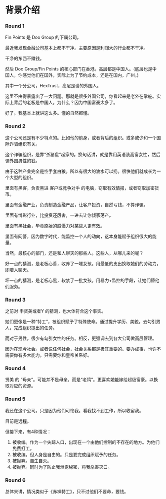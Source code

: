 # 背景介绍

### Round 1

Fin Points 是 Doo Group 的下属公司。

最近我发现金融公司基本上都不干净。主要原因是利润大的行业都不干净。

干净的东西不赚钱。



然后 Doo Group/Fin Points 的核心部门在香港。高层都是中国人。(底层也是中国人，你感觉他们在国外，实际上为了节约成本，还是在国内，广州。)

其中一个分公司，HexTrust，高层是请的外国人。



这里不由得暴露出了一大问题。那就是很多外国公司，你看起来是老外在掌舵。实际上背后的老板是中国人。为什么？因为中国富豪太多了。



好了。我基本上就讲这么多。懂的自然都懂。

### Round 2

这个公司还是有不少特点的。比如他的前身，或者背后的组织。或多或少和一个国际诈骗组织有关。

这个诈骗组织，是靠“杀猪盘”起家的。换句话讲，就是靠用英语装高富女性，然后骗外国男性的钱。



由于这种产业完全是空手套白狼。所以有很大的油水可以捞。很快他们就成长为一个大型的组织。

里面有黑客，负责黑进 客户或竞争对手 的电脑，窃取有效情报，或者窃取加密货币。

里面有金融产业，负责制造金融产品，让客户投资，自然亏钱，不算诈骗。

里面有博彩行业，比投资还厉害，一进去让你倾家荡产。

里面有黑社会，毕竟原始的威慑力对某些人更有效。

里面有网警，因为数字时代，能监控一个人的动向，这本身能赋予组织很大的能量。



当然，最核心的部门，还是和人聊天的那些人。这些人，从哪儿来的呢？

好一点的猜测，是老板心善，收养了一堆女孩。用最低的支出换取她们的劳动力，即陪人聊天。

坏一点的猜测，是老板心黑，软禁了一批女孩。用暴力+监控的手段，让她们替他们服务。

### Round 3

之前对 申贤美或者Y 的猜测，也大体符合这个事实。

她们更像是一种“特工”，被组织赋予了特殊使命。通过提升学历、美貌，去勾引男人，完成组织提出的任务。

而对于男性。很少有勾引女性的任务。相反，更强调去到各大公司做高层管理。

因为在现今社会。或者说任何社会，社会关系都是极其重要的。要办成事，也许不需要你有多大能力，只需要你和皇帝关系好。

### Round 4

贤美 的 “母亲”。可能并不是母亲，而是“老鸨”。更喜欢她能嫁给超级富豪。以换取对应的资源。

### Round 5

我还在这个公司。只是因为他们可怜我。看我找不到工作，所以收留我。

目前是远程。

但接下来，有4种情况：

1. 被收编。作为一个失踪人口，出现在一个由他们控制的不存在的地方。为他们免费打工。
2. 被收编。但人身是自由的。只是要完成组织赋予的任务。
3. 被抛弃。自生自灭。
4. 被抛弃。同时为了防止我泄露秘密，将我杀害灭口。

### Round 6

总体来讲，情况类似于《赤裸特工》，只不过他们不要命，要钱。
